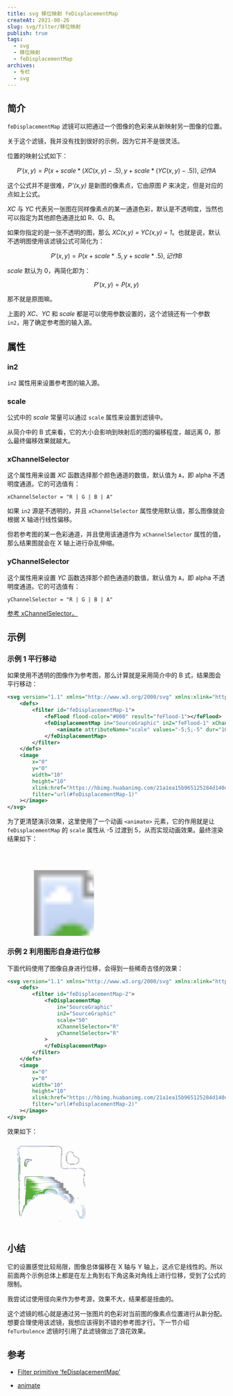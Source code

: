 ```yaml
---
title: svg 移位映射 feDisplacementMap
createAt: 2021-08-26
slug: svg/filter/移位映射
publish: true
tags:
  - svg
  - 移位映射
  - feDisplacementMap
archives:
  - 专栏
  - svg
---
```


## 简介

`feDisplacementMap` 滤镜可以把通过一个图像的色彩来从新映射另一图像的位置。

关于这个滤镜，我并没有找到很好的示例，因为它并不是很灵活。

位置的映射公式如下：

$$
P'(x,y) = P( x + scale * (XC(x,y) - .5), y + scale * (YC(x,y) - .5)),记作 A
$$

这个公式并不是很难，_P'(x,y)_ 是新图的像素点，它由原图 _P_ 来决定，但是对应的点如上公式。

_XC_ 与 _YC_ 代表另一张图在同样像素点的某一通道色彩，默认是不透明度，当然也可以指定为其他颜色通道比如 R、G、B。

如果你指定的是一张不透明的图，那么 _XC(x,y) = YC(x,y) = 1_。也就是说，默认不透明图使用该滤镜公式可简化为：

$$
P'(x,y) = P( x + scale * .5, y + scale * .5),记作 B
$$

_scale_ 默认为 0，再简化即为：

$$
P'(x,y) = P( x , y)
$$

那不就是原图嘛。

上面的 _XC_、_YC_ 和 _scale_ 都是可以使用参数设置的，这个滤镜还有一个参数 `in2`，用了确定参考图的输入源。

## 属性

### in2

`in2` 属性用来设置参考图的输入源。

### scale

公式中的 _scale_ 常量可以通过 `scale` 属性来设置到滤镜中。

从简介中的 B 式来看，它的大小会影响到映射后的图的偏移程度，越远离 0，那么最终偏移效果就越大。

### xChannelSelector

这个属性用来设置 _XC_ 函数选择那个颜色通道的数值，默认值为 `A`，即 alpha 不透明度通道。它的可选值有：

```
xChannelSelector = "R | G | B | A"
```

如果 `in2` 源是不透明的，并且 `xChannelSelector` 属性使用默认值，那么图像就会根据 X 轴进行线性偏移。

但若参考图的某一色彩通道，并且使用该通道作为 `xChannelSelector` 属性的值，那么结果图就会在 X 轴上进行杂乱伸缩。

### yChannelSelector

这个属性用来设置 _YC_ 函数选择那个颜色通道的数值，默认值为 `A`，即 alpha 不透明度通道。它的可选值有：

```
yChannelSelector = "R | G | B | A"
```

[参考 xChannelSelector。](#xChannelSelector)

## 示例

### 示例 1 平行移动

如果使用不透明的图像作为参考图，那么计算就是采用简介中的 B 式，结果图会平行移动：

```xml
<svg version="1.1" xmlns="http://www.w3.org/2000/svg" xmlns:xlink="http://www.w3.org/1999/xlink" width="200" height="200" viewBox="0 0 10 10">
	<defs>
		<filter id="feDisplacementMap-1">
			<feFlood flood-color="#000" result="feFlood-1"></feFlood>
			<feDisplacementMap in="SourceGraphic" in2="feFlood-1" xChannelSelector="A" yChannelSelector="A">
				<animate attributeName="scale" values="-5;5;-5" dur="10s" repeatCount="indefinite" />
			</feDisplacementMap>
		</filter>
	</defs>
	<image
		x="0"
		y="0"
		width="10"
		height="10"
		xlink:href="https://hbimg.huabanimg.com/21a1ea15b965125284d140d6c160b308fb6c44731b7b2-glHieg_fw658"
		filter="url(#feDisplacementMap-1)"
	></image>
</svg>
```

为了更清楚演示效果，这里使用了一个动画 `<animate>` 元素，它的作用就是让 `feDisplacementMap` 的 `scale` 属性从 -5 过渡到 5，从而实现动画效果。最终渲染结果如下：

<svg version="1.1" xmlns="http://www.w3.org/2000/svg" xmlns:xlink="http://www.w3.org/1999/xlink" width="200" height="200" viewBox="0 0 10 10">
	<defs>
		<filter id="feDisplacementMap-1">
			<feFlood flood-color="#000" result="feFlood-1"></feFlood>
			<feDisplacementMap in="SourceGraphic" in2="feFlood-1" xChannelSelector="A" yChannelSelector="A">
				<animate attributeName="scale" values="-5;5;-5" dur="10s" repeatCount="indefinite" />
			</feDisplacementMap>
		</filter>
	</defs>
	<image
		x="0"
		y="0"
		width="10"
		height="10"
		xlink:href="https://hbimg.huabanimg.com/21a1ea15b965125284d140d6c160b308fb6c44731b7b2-glHieg_fw658"
		filter="url(#feDisplacementMap-1)"
	></image>
</svg>

### 示例 2 利用图形自身进行位移

下面代码使用了图像自身进行位移，会得到一些稀奇古怪的效果：

```xml
<svg version="1.1" xmlns="http://www.w3.org/2000/svg" xmlns:xlink="http://www.w3.org/1999/xlink" width="200" height="200" viewBox="0 0 10 10">
	<defs>
		<filter id="feDisplacementMap-2">
			<feDisplacementMap
				in="SourceGraphic"
				in2="SourceGraphic"
				scale="50"
				xChannelSelector="R"
				yChannelSelector="R"
			>
			</feDisplacementMap>
		</filter>
	</defs>
	<image
		x="0"
		y="0"
		width="10"
		height="10"
		xlink:href="https://hbimg.huabanimg.com/21a1ea15b965125284d140d6c160b308fb6c44731b7b2-glHieg_fw658"
		filter="url(#feDisplacementMap-2)"
	></image>
</svg>
```

效果如下：

<svg version="1.1" xmlns="http://www.w3.org/2000/svg" xmlns:xlink="http://www.w3.org/1999/xlink" width="200" height="200" viewBox="0 0 10 10">
	<defs>
		<filter id="feDisplacementMap-2">
			<feDisplacementMap
				in="SourceGraphic"
				in2="SourceGraphic"
				scale="50"
				xChannelSelector="R"
				yChannelSelector="R"
			>
			</feDisplacementMap>
		</filter>
	</defs>
	<image
		x="0"
		y="0"
		width="10"
		height="10"
		xlink:href="https://hbimg.huabanimg.com/21a1ea15b965125284d140d6c160b308fb6c44731b7b2-glHieg_fw658"
		filter="url(#feDisplacementMap-2)"
	></image>
</svg>

## 小结

它的设置感觉比较局限，图像总体偏移在 X 轴与 Y 轴上，这点它是线性的。所以前面两个示例总体上都是在左上角到右下角这条对角线上进行位移，受到了公式的限制。

我尝试过使用径向来作为参考源，效果不大，结果都是扭曲的。

这个滤镜的核心就是通过另一张图片的色彩对当前图的像素点位置进行从新分配。想要合理使用该滤镜，我想应该得到不错的参考图才行。下一节介绍 `feTurbulence` 滤镜时引用了此滤镜做出了浪花效果。

## 参考

- [Filter primitive ‘feDisplacementMap’][1]

- [animate][2]

[1]: https://www.w3.org/TR/SVG11/filters.html#feDisplacementMapElement
[2]: https://developer.mozilla.org/zh-CN/docs/Web/SVG/Element/animate
